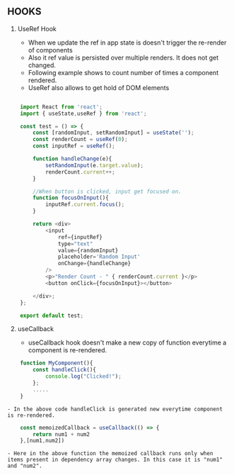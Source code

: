 ## HOOKS

1. UseRef Hook

    - When we update the ref in app state is doesn't trigger the re-render of components
    - Also it ref value is persisted over multiple renders. It does not get changed.
    - Following example shows to count number of times a component rendered.
    - UseRef also allows to get hold of DOM elements

``` javascript

    import React from 'react';
    import { useState,useRef } from 'react';

    const test = () => {
        const [randomInput, setRandomInput] = useState('');
        const renderCount = useRef(0);
        const inputRef = useRef();

        function handleChange(e){
            setRandomInput(e.target.value);
            renderCount.current++;
        }

        //When button is clicked, input get focused on.
        function focusOnInput(){
            inputRef.current.focus();
        }

        return <div>
            <input
                ref={inputRef}
                type="text"
                value={randomInput}
                placeholder='Random Input'
                onChange={handleChange}
            />
            <p>"Render Count - " { renderCount.current }</p>
            <button onClick={focusOnInput}></button>

        </div>;
    };

    export default test;
```

2. useCallback 

    - useCallback hook doesn't make a new copy of function everytime a component is re-rendered.

```javascript
    function MyComponent(){
        const handleClick(){
            console.log("Clicked!");
        };
        .....
    }
```
    - In the above code handleClick is generated new everytime component is re-rendered.

```javascript
    const memoizedCallback = useCallback(() => {
        return num1 + num2
    },[num1,num2])
```
    - Here in the above function the memoized callback runs only when items present in dependency array changes. In this case it is "num1" and "num2".
